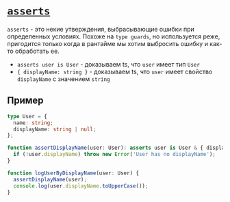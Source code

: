 # [`asserts`](../index.md)

`asserts` - это некие утверждения, выбрасывающие ошибки при определенных условиях. Похоже на `type guards`, но используется реже, пригодится только когда в рантайме мы хотим выбросить ошибку и как-то обработать ее.

- `asserts user is User` - доказываем ts, что `user` имеет тип `User`
- `{ displayName: string }` - доказываем ts, что `user` имеет свойство `displayName` с значением `string`

## Пример

```ts
type User = {
  name: string;
  displayName: string | null;
};

function assertDisplayName(user: User): asserts user is User & { displayName: string } {
  if (!user.displayName) throw new Error('User has no displayName');
}

function logUserByDisplayName(user: User) {
  assertDisplayName(user);
  console.log(user.displayName.toUpperCase());
}
```
